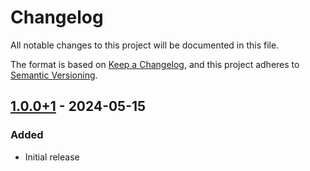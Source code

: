 # Changelog
All notable changes to this project will be documented in this file.

The format is based on [Keep a Changelog](https://keepachangelog.com/en/1.0.0/),
and this project adheres to [Semantic Versioning](https://semver.org/spec/v2.0.0.html).

## [1.0.0+1] - 2024-05-15
### Added
- Initial release

[1.0.0+1]: https://github.com/Skycoder42/shelf_api/releases/tag/shelf_api_builder-v1.0.0+1
